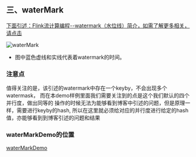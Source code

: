 
## 三、waterMark

[下面引述：Flink流计算编程--watermark（水位线）简介，如需了解更多相关，请点击](https://blog.csdn.net/lmalds/article/details/52704170)

![waterMark](https://github.com/backbook/flinkDemo/blob/master/src/main/images/waterMark.png) 

- 图中蓝色虚线和实线代表着watermark的时间。

### 注意点

值得关注的是，该引述的watermark中存在一个keyby，不会出现多个watermask，
而在本demo样例里面我们需要关注到的点是这个我们默认的四个并行度，做出同等的
操作的时候无法为能够看到博客中引述的问题，但是原理一样，需要进行keyby的hash,
所以在这里就必须给对应的并行度进行给定的hash值，亦能够看到到博客引述的问题和结果

### waterMarkDemo的位置

[waterMarkDemo](https://github.com/backbook/flinkDemo/blob/master/src/main/scala/waterMarkDemo/WatermarkTest.scala)